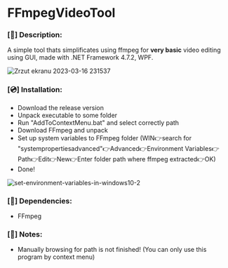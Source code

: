 # FFmpegVideoTool
### <b>[📜]</b> Description: 
A simple tool thats simplificates using ffmpeg for <b>very basic</b> video editing using GUI, made with .NET Framework 4.7.2, WPF.

![Zrzut ekranu 2023-03-16 231537](https://user-images.githubusercontent.com/48758186/225764711-f420e95e-6fac-4335-b778-17be975e83d5.png)


### </b>[💿]</b> Installation:
- Download the release version
- Unpack executable to some folder
- Run "AddToContextMenu.bat" and select correctly path
- Download FFmpeg and unpack
- Set up system variables to FFmpeg folder (WIN👉search for "systempropertiesadvanced"👉Advanced👉Environment Variables👉Path👉Edit👉New👉Enter folder path where ffmpeg extracted👉OK)
- Done!


![set-environment-variables-in-windows10-2](https://user-images.githubusercontent.com/48758186/225763750-2eb0ee13-3b35-4809-a8eb-1d6245a4dacf.png)

### <b>[📍]</b> Dependencies: 
- FFmpeg

### <b>[📌]</b> Notes:
- Manually browsing for path is not finished! (You can only use this program by context menu)
